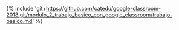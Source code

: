 {% include 'git+https://github.com/catedu/google-classroom-2018.git/modulo_2_trabajo_basico_con_google_classroom/trabajo-basico.md' %}